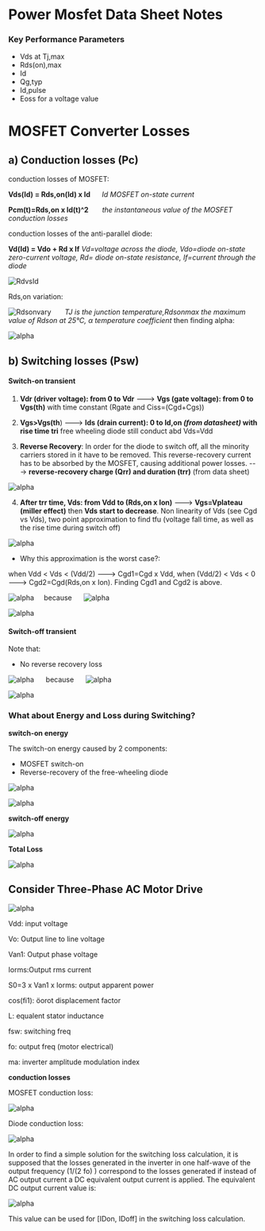 # Power Mosfet Data Sheet Notes

### Key Performance Parameters

- Vds at Tj,max
- Rds(on),max
- Id
- Qg,typ
- Id,pulse
- Eoss for a voltage value 


# MOSFET Converter Losses

## a) Conduction losses (Pc)

conduction losses of  MOSFET:

**Vds(Id) = Rds,on(Id) x Id**  &nbsp; &nbsp; &nbsp;*Id  MOSFET on-state current*

**Pcm(t)=Rds,on x Id(t)^2** &nbsp; &nbsp; &nbsp;  *the instantaneous value of the MOSFET conduction losses*

conduction losses of the anti-parallel diode:

**Vd(Id) = Vdo + Rd x If** *Vd=voltage across the diode, Vdo=diode on-state zero-current voltage, Rd= diode on-state resistance, If=current through the diode*

![](images/RdvsId.jpg "RdvsId")

Rds,on variation:

![](images/Rdsonvary.jpg "Rdsonvary") &nbsp; &nbsp; &nbsp;  *TJ is the junction temperature,Rdsonmax the maximum value of Rdson at 25°C, α temperature coefficient* then finding alpha:


![](images/alpha.jpg "alpha")





## b) Switching losses (Psw)

#### Switch-on transient

1) **Vdr (driver voltage): from 0 to Vdr** ---> **Vgs (gate voltage): from 0 to Vgs(th)** with time constant (Rgate and Ciss=(Cgd+Cgs))

2) **Vgs>Vgs(th**) ---> **Ids (drain current): 0 to Id,on *(from datasheet)* with rise time tri** free wheeling diode still conduct abd Vds=Vdd

3) **Reverse Recovery**: In order for the diode to switch off, all the minority carriers stored in it have to be removed. This reverse-recovery current has to be absorbed by the MOSFET, causing additional power
losses. ---> **reverse-recovery charge (Qrr) and duration (trr)** (from data sheet)


![](images/switch.jpg "alpha")

4) **After trr time, Vds: from Vdd to (Rds,on x Ion)** ---> **Vgs=Vplateau (miller effect)** then **Vds start to decrease**. Non linearity of Vds (see Cgd vs Vds), two point approximation to find tfu (voltage fall time, as well as the rise time during switch off) 


![](images/Cgd.jpg "alpha")

- Why this approximation is the worst case?:

when Vdd < Vds < (Vdd/2) ---> Cgd1=Cgd x Vdd,  when (Vdd/2) < Vds < 0 ---> Cgd2=Cgd(Rds,on x Ion). Finding Cgd1 and Cgd2 is above.
 
![](images/tfu12.jpg "alpha")&nbsp; &nbsp; &nbsp;because&nbsp; &nbsp; &nbsp; ![](images/Igate_on.jpg "alpha")


![](images/tfu.jpg "alpha")
#### Switch-off transient

Note that:

- No reverse recovery loss


![](images/tfu12_off2.jpg "alpha") &nbsp; &nbsp; &nbsp;because&nbsp; &nbsp; &nbsp; ![](images/Igate_off.jpg "alpha")


![](images/tfu.jpg "alpha")


### What about Energy and Loss during Switching?

**switch-on energy**

The switch-on energy caused by 2 components:

- MOSFET switch-on
- Reverse-recovery of the free-wheeling diode 


![](images/E_mosfet_on.jpg "alpha")

 
![](images/E_freew_on.jpg "alpha")

**switch-off energy**

![](images/E_mosfet_off.jpg "alpha")


**Total Loss**

![](images/totalloss.jpg "alpha")

## Consider Three-Phase AC Motor Drive

![](images/acmotor.jpg "alpha")

Vdd: input voltage

Vo: Output line to line voltage

Van1: Output phase voltage

Iorms:Output rms current

S0=3 x Van1 x Iorms: output apparent power

cos(fi1): öorot displacement factor

L: equalent stator inductance

fsw: switching freq

fo: output freq (motor electrical)

ma:  inverter amplitude modulation index


**conduction losses**

MOSFET conduction loss:

![](images/ac_conduction.jpg "alpha")

Diode conduction loss:

![](images/diode_conduction.jpg "alpha")


In order to find a simple solution for the switching loss calculation, it is supposed that the losses generated in
the inverter in one half-wave of the output frequency (1/(2 fo) ) correspond to the losses generated if instead
of AC output current a DC equivalent output current is applied. The equivalent DC output current value is: 

![](images/swac.jpg "alpha")

This value can be used for [IDon, IDoff] in the switching loss calculation.